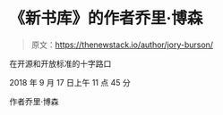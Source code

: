 # 《新书库》的作者乔里·博森

> 原文：<https://thenewstack.io/author/jory-burson/>

在开源和开放标准的十字路口

2018 年 9 月 17 日上午 11 点 45 分

作者乔里·博森